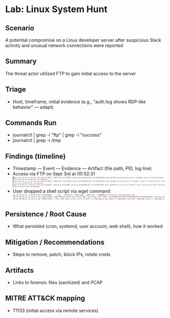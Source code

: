# Lab: Linux System Hunt

## Scenario 

A potential compromise on a Linux developer server after suspicious Slack activity and unusual network connections were reported

## Summary
The threat actor utilized FTP to gain initial access to the server
## Triage
- Host, timeframe, initial evidence (e.g., "auth.log shows RDP-like behavior" — adapt)

## Commands Run
- journalctl | grep -i "ftp" | grep -i "success" 
- journalctl | grep -i /tmp

## Findings (timeline)
- Timestamp — Event — Evidence — Artifact (file path, PID, log line)
- Access via FTP on Sept 3rd at 05:52:31
![FTP](image.png)
- User dropped a shell script via wget command 
![Shell Script](image-1.png)
## Persistence / Root Cause
- What persisted (cron, systemd, user account, web shell), how it worked

## Mitigation / Recommendations
- Steps to remove, patch, block IPs, rotate creds

## Artifacts
- Links to forensic files (sanitized) and PCAP

## MITRE ATT&CK mapping
- T1133 (initial access via remote services)

